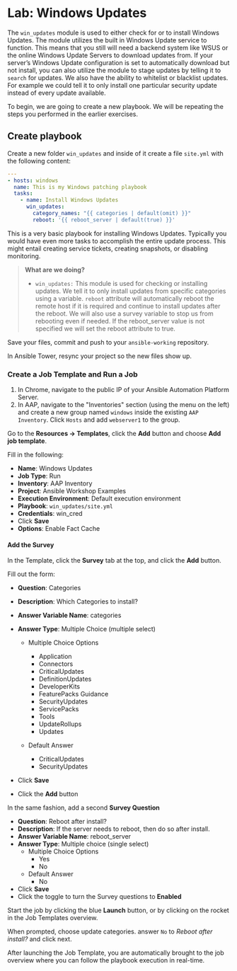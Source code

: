 # Lab: Windows Updates

The `win_updates` module is used to either check for or to install Windows Updates. The module utilizes the built in Windows Update service to function. This means that you still will need a backend system like WSUS or the online Windows Update Servers to download updates from. If your server’s Windows Update configuration is set to automatically download but not install, you can also utilize the module to stage updates by telling it to `search` for updates. We also have the ability to whitelist or blacklist updates. For example we could tell it to only install one particular security update instead of every update available.

To begin, we are going to create a new playbook. We will be repeating the steps you performed in the earlier exercises.

## Create playbook

Create a new folder `win_updates` and inside of it create a file `site.yml` with the following content:

```yaml
---
- hosts: windows
  name: This is my Windows patching playbook
  tasks:
    - name: Install Windows Updates
      win_updates:
        category_names: "{{ categories | default(omit) }}"
        reboot: '{{ reboot_server | default(true) }}'
```

This is a very basic playbook for installing Windows Updates. Typically you would have even more tasks to accomplish the entire update process. This might entail creating service tickets, creating snapshots, or disabling monitoring.

>**What are we doing?**
>
>- `win_updates:` This module is used for checking or installing updates. We tell it to only install updates from specific categories using a variable. `reboot` attribute will automatically reboot the remote host if it is required and continue to install updates after the reboot. We will also use a survey variable to stop us from rebooting even if needed. If the reboot_server value is not specified we will set the reboot attribute to true.

Save your files, commit and push to your `ansible-working` repository. 

In Ansible Tower, resync your project so the new files show up. 



### Create a Job Template and Run a Job

1. In Chrome, navigate to the public IP of your Ansible Automation Platform Server.
2. In AAP, navigate to the "Inventories" section (using the menu on the left) and create a new group named `windows` inside the existing `AAP Inventory`. Click `Hosts` and add `webserver1` to the group.



Go to the **Resources -> Templates**, click the **Add** button and choose **Add job template**.

Fill in the following: 

* **Name**: Windows Updates
* **Job Type**: Run
* **Inventory**: AAP Inventory
* **Project**: Ansible Workshop Examples
* **Execution Environment**: Default execution environment 
* **Playbook**: `win_updates/site.yml`
* **Credentials**: win_cred
* Click **Save**
* **Options**: Enable Fact Cache



#### Add the Survey

In the Template, click the **Survey** tab at the top, and click the **Add** button.

Fill out the form:

- **Question**: Categories
- **Description**: Which Categories to install?
- **Answer Variable Name**: categories
- **Answer Type**: Multiple Choice (multiple select)
  - Multiple Choice Options
    - Application
    - Connectors
    - CriticalUpdates
    - DefinitionUpdates
    - DeveloperKits
    - FeaturePacks Guidance
    - SecurityUpdates
    - ServicePacks
    - Tools
    - UpdateRollups
    - Updates

  - Default Answer
    - CriticalUpdates
    - SecurityUpdates

- Click **Save**
- Click the **Add** button

In the same fashion, add a second **Survey Question**

- **Question**: Reboot after install?
- **Description**: If the server needs to reboot,  then do so after install.
- **Answer Variable Name**: reboot_server
- **Answer Type**: Multiple choice (single select)
  - Multiple Choice Options
    - Yes
    - No
  - Default Answer
    - No
- Click **Save**
- Click the toggle to turn the Survey questions to **Enabled**

Start the job by clicking the blue **Launch** button, or by clicking on the rocket in the Job Templates overview. 

When prompted, choose update categories. answer `No` to *Reboot after install?* and click next.

After launching the Job Template, you are automatically brought to the job overview where you can follow the playbook execution in real-time.
